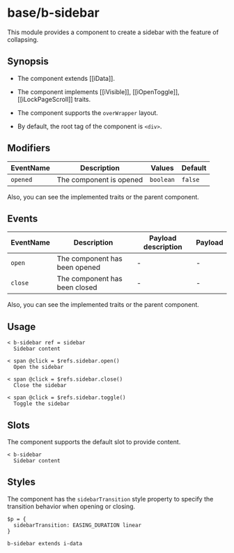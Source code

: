 # base/b-sidebar

This module provides a component to create a sidebar with the feature of collapsing.

## Synopsis

* The component extends [[iData]].

* The component implements [[iVisible]], [[iOpenToggle]], [[iLockPageScroll]] traits.

* The component supports the `overWrapper` layout.

* By default, the root tag of the component is `<div>`.

## Modifiers

| EventName  | Description             | Values    | Default |
| ---------- | ----------------------- | --------- | ------- |
| `opened`   | The component is opened | `boolean` | `false` |

Also, you can see the implemented traits or the parent component.

## Events

| EventName  | Description                   | Payload description | Payload  |
| ---------- | ----------------------------- | ------------------- | -------- |
| `open`     | The component has been opened | -                   | -        |
| `close`    | The component has been closed | -                   | -        |

Also, you can see the implemented traits or the parent component.

## Usage

```
< b-sidebar ref = sidebar
  Sidebar content
```

```
< span @click = $refs.sidebar.open()
  Open the sidebar

< span @click = $refs.sidebar.close()
  Close the sidebar

< span @click = $refs.sidebar.toggle()
  Toggle the sidebar
```

## Slots

The component supports the default slot to provide content.

```
< b-sidebar
  Sidebar content
```

## Styles

The component has the `sidebarTransition` style property to specify the transition behavior when opening or closing.

```stylus
$p = {
  sidebarTransition: EASING_DURATION linear
}

b-sidebar extends i-data
```
